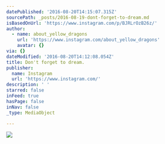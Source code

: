 ```yaml
---
datePublished: '2016-08-20T14:15:07.315Z'
sourcePath: _posts/2016-08-19-dont-forget-to-dream.md
isBasedOnUrl: 'https://www.instagram.com/p/BJRLrOzB26z/'
author:
  - name: about_yellow_dragons
    url: 'https://www.instagram.com/about_yellow_dragons'
    avatar: {}
via: {}
dateModified: '2016-08-20T14:12:08.054Z'
title: Don't forget to dream.
publisher:
  name: Instagram
  url: 'https://www.instagram.com/'
description: ' '
starred: false
inFeed: true
hasPage: false
inNav: false
_type: MediaObject

---
```

![](https://imgflo.herokuapp.com/graph/vahj1ThiexotieMo/5d2a6f0cb47318ff6b27c7952eae4c61/croprotate.jpg?cropheight=430&cropwidth=640&degrees=0&input=https%3A%2F%2Fscontent.cdninstagram.com%2Ft51.2885-15%2Fs640x640%2Fsh0.08%2Fe35%2F14052400_236463806754543_861147207_n.jpg%3Fig_cache_key%3DMTMxOTg4NzUxNTEzMzg5ODQxOQ%253D%253D.2&x=0&y=106)